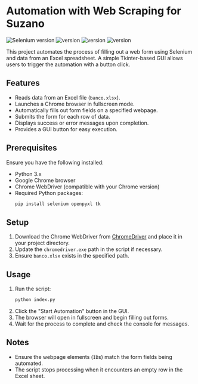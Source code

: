 # Automation with Web Scraping for Suzano

<p align="left">
    <img src="https://img.shields.io/badge/selenium-v4.28.1-green?logo=selenium&labelColor=white" alt="Selenium version">
    <img src="https://img.shields.io/badge/python-v3.13.2-blue?logo=python&labelColor=white" alt=" version">
    <img src="https://img.shields.io/badge/tkinter-v8.6.15-299bdc?logo=openpyxl &labelColor=white" alt=" version">
    <img src="https://img.shields.io/badge/openpyxl-v3.1.5-299bdc?logo=openpyxl &labelColor=white" alt=" version">
</p>

This project automates the process of filling out a web form using Selenium and data from an Excel spreadsheet. A simple Tkinter-based GUI allows users to trigger the automation with a button click.

## Features
- Reads data from an Excel file (`banco.xlsx`).
- Launches a Chrome browser in fullscreen mode.
- Automatically fills out form fields on a specified webpage.
- Submits the form for each row of data.
- Displays success or error messages upon completion.
- Provides a GUI button for easy execution.

## Prerequisites
Ensure you have the following installed:
- Python 3.x
- Google Chrome browser
- Chrome WebDriver (compatible with your Chrome version)
- Required Python packages:
  ```sh
  pip install selenium openpyxl tk
  ```

## Setup
1. Download the Chrome WebDriver from [ChromeDriver](https://sites.google.com/chromium.org/driver/) and place it in your project directory.
2. Update the `chromedriver.exe` path in the script if necessary.
3. Ensure `banco.xlsx` exists in the specified path.

## Usage
1. Run the script:
   ```sh
   python index.py
   ```
2. Click the "Start Automation" button in the GUI.
3. The browser will open in fullscreen and begin filling out forms.
4. Wait for the process to complete and check the console for messages.

## Notes
- Ensure the webpage elements (`ID`s) match the form fields being automated.
- The script stops processing when it encounters an empty row in the Excel sheet.

